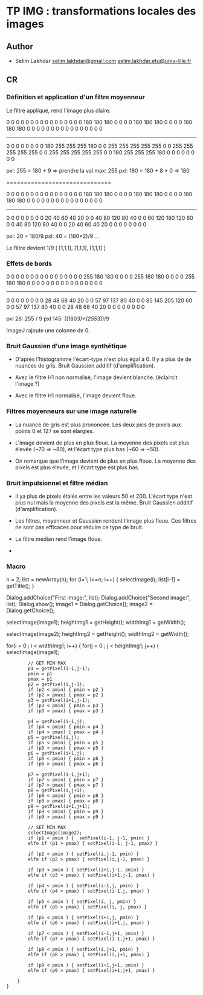 # TP IMG : transformations locales des images

## Author
* Selim Lakhdar <selim.lakhdar@gmail.com> <selim.lakhdar.etu@univ-lille.fr>

## CR

### Définition et application d'un filtre moyenneur

Le filtre appliqué, rend l'image plus claire.

0	0	0	0	0	0	0
0	0	0	0	0	0	0
0	0	180	180	180	0	0
0	0	180	180	180	0	0
0	0	180	180	180	0	0
0	0	0	0	0	0	0
0	0	0	0	0	0	0

-------

0	0	0	0	0	0	0
0	180	255	255	255	180	0
0	255	255	255	255	255	0
0	255	255	255	255	255	0
0	255	255	255	255	255	0
0	180	255	255	255	180	0
0	0	0	0	0	0	0

pxl: 255 = 180 * 9 => prendre la val max: 255
pxl: 180 = 180 + 8 * 0 => 180

==============================


0	0	0	0	0	0	0
0	0	0	0	0	0	0
0	0	180	180	180	0	0
0	0	180	180	180	0	0
0	0	180	180	180	0	0
0	0	0	0	0	0	0
0	0	0	0	0	0	0

-------

0	0	0	0	0	0	0
0	20	40	60	40	20	0
0	40	80	120	80	40	0
0	60	120	180	120	60	0
0	40	80	120	80	40	0
0	20	40	60	40	20	0
0	0	0	0	0	0	0

pxl: 20 = 180/9
pxl: 40 = (180*2)/9
...

Le filtre devient 1/9 [ [1,1,1], [1,1,1], [1,1,1] ]

### Effets de bords

0	0	0	0	0	0	0
0	0	0	0	0	0	0
0	0	255	180	180	0	0
0	0	255	180	180	0	0
0	0	255	180	180	0	0
0	0	0	0	0	0	0
0	0	0	0	0	0	0

----

0	0	0	0	0	0	0
0	28	48	68	40	20	0
0	57	97	137	80	40	0
0	85	145	205	120	60	0
0	57	97	137	80	40	0
0	28	48	68	40	20	0
0	0	0	0	0	0	0


pxl 28: 255 / 9
pxl 145: ((180*3)+(255*3))/9

ImageJ rajoute une colonne de 0.

### Bruit Gaussien d'une image synthétique

- D'après l'histogramme l'écart-type n'est plus égal à 0. Il y a plus de de nuances  de gris. Bruit Gaussien additif (d'amplification).

- Avec le filtre H1 non normalisé, l'image devient blanche. (éclaircit l'image ?)
- Avec le filtre H1 normalisé, l'image devient floue.


### Filtres moyenneurs sur une image naturelle

- La nuance de gris est plus prononcée. Les deux pics de pixels aux points 0 et 127 se sont élargies.

- L'image devient de plus en plus floue. La moyenne des pixels est plus élevée (~70 => ~80), et l'écart type plus bas (~60 => ~50).

- On remarque que l'image devient de plus en plus floue. La moyenne des pixels est plus élevée, et l'écart type est plus bas.

### Bruit impulsionnel et filtre médian

- Il ya plus de pixels étalés entre les valeurs 50 et 200. L'écart type n'est plus nul mais la moyenne des pixels est la même. Bruit Gaussien additif (d'amplification).

- Les filtres, moyenneur et Gaussien rendent l'image plus floue. Ces filtres ne sont pas efficaces pour réduire ce type de bruit.

- Le filtre médian rend l'image floue.

- 

### Macro

n = 2;
list = newArray(n);
for (i=1; i<=n; i++)
{
    selectImage(i);
    list[i-1] = getTitle();
}


Dialog.addChoice("First image:", list);
Dialog.addChoice("Second image:", list);
Dialog.show();
image1 = Dialog.getChoice();
image2 = Dialog.getChoice();

selectImage(image1);
heightImg1 = getHeight();
widthImg1 = getWidth();

selectImage(image2);
heightImg2 = getHeight();
widthImg2 = getWidth();

for(i = 0 ; i < widthImg1; i++) {
        for(j = 0 ; j < heightImg1; j++) {
        	selectImage(image1);
        
        	// GET MIN MAX
            p1 = getPixel(i-1,j-1);
            pmin = p1
            pmax = p1 
            p2 = getPixel(i,j-1);
            if (p2 < pmin) { pmin = p2 }
            if (p2 > pmax) { pmax = p2 }
            p3 = getPixel(i+1,j-1);
            if (p3 < pmin) { pmin = p3 }
            if (p3 > pmax) { pmax = p3 }
            
            p4 = getPixel(i-1,j);
            if (p4 < pmin) { pmin = p4 }
            if (p4 > pmax) { pmax = p4 }
            p5 = getPixel(i,j);
            if (p5 < pmin) { pmin = p5 }
            if (p5 > pmax) { pmax = p5 }
            p6 = getPixel(i+1,j);
            if (p6 < pmin) { pmin = p6 }
            if (p6 > pmax) { pmax = p6 }
            
            p7 = getPixel(i-1,j+1);
            if (p7 < pmin) { pmin = p7 }
            if (p7 > pmax) { pmax = p7 }
            p8 = getPixel(i,j+1);
            if (p8 < pmin) { pmin = p8 }
            if (p8 > pmax) { pmax = p8 }
            p9 = getPixel(i+1,j+1);
            if (p9 < pmin) { pmin = p9 }
            if (p9 > pmax) { pmax = p9 }
            
            // SET MIN MAX  
            selectImage(image2);          
            if (p1 < pmin ) {  setPixel(i-1, j-1, pmin) }
            elfe if (p1 > pmax) { setPixel(i-1, j-1, pmax) }
            
            if (p2 < pmin ) { setPixel(i,j-1, pmin) }
            elfe if (p2 > pmax) { setPixel(i,j-1, pmax) }
            
            if (p3 < pmin ) { setPixel(i+1,j-1, pmin) }
            elfe if (p3 > pmax) { setPixel(i+1,j-1, pmax) }
            
            if (p4 < pmin ) { setPixel(i-1,j, pmin) }
            elfe if (p4 > pmax) { setPixel(i-1,j, pmax) }
            
            if (p5 < pmin ) { setPixel(i, j, pmin) }
            elfe if (p5 > pmax) { setPixel(i, j, pmax) }
            
            if (p6 < pmin ) { setPixel(i+1,j, pmin) }
            elfe if (p6 > pmax) { setPixel(i+1,j, pmax) }
            
            if (p7 < pmin ) { setPixel(i-1,j+1, pmin) }
            elfe if (p7 > pmax) { setPixel(i-1,j+1, pmax) }
            
            if (p8 < pmin ) { setPixel(i,j+1, pmin) }
            elfe if (p8 > pmax) { setPixel(i,j+1, pmax) }
            
            if (p9 < pmin ) { setPixel(i+1,j+1, pmin) }
            elfe if (p9 > pmax) { setPixel(i+1,j+1, pmax) }
            
        }
    }
